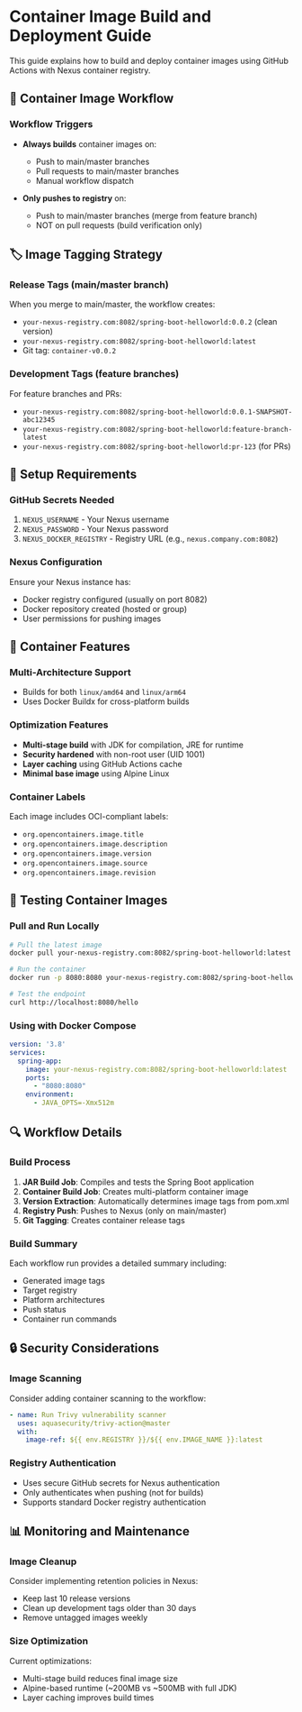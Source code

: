 # Container Image Build and Deployment Guide

This guide explains how to build and deploy container images using GitHub Actions with Nexus container registry.

## 🐳 Container Image Workflow

### Workflow Triggers
- **Always builds** container images on:
  - Push to main/master branches
  - Pull requests to main/master branches
  - Manual workflow dispatch

- **Only pushes to registry** on:
  - Push to main/master branches (merge from feature branch)
  - NOT on pull requests (build verification only)

## 🏷️ Image Tagging Strategy

### Release Tags (main/master branch)
When you merge to main/master, the workflow creates:
- `your-nexus-registry.com:8082/spring-boot-helloworld:0.0.2` (clean version)
- `your-nexus-registry.com:8082/spring-boot-helloworld:latest`
- Git tag: `container-v0.0.2`

### Development Tags (feature branches)
For feature branches and PRs:
- `your-nexus-registry.com:8082/spring-boot-helloworld:0.0.1-SNAPSHOT-abc12345`
- `your-nexus-registry.com:8082/spring-boot-helloworld:feature-branch-latest`
- `your-nexus-registry.com:8082/spring-boot-helloworld:pr-123` (for PRs)

## 🔧 Setup Requirements

### GitHub Secrets Needed
1. `NEXUS_USERNAME` - Your Nexus username
2. `NEXUS_PASSWORD` - Your Nexus password
3. `NEXUS_DOCKER_REGISTRY` - Registry URL (e.g., `nexus.company.com:8082`)

### Nexus Configuration
Ensure your Nexus instance has:
- Docker registry configured (usually on port 8082)
- Docker repository created (hosted or group)
- User permissions for pushing images

## 🚀 Container Features

### Multi-Architecture Support
- Builds for both `linux/amd64` and `linux/arm64`
- Uses Docker Buildx for cross-platform builds

### Optimization Features
- **Multi-stage build** with JDK for compilation, JRE for runtime
- **Security hardened** with non-root user (UID 1001)
- **Layer caching** using GitHub Actions cache
- **Minimal base image** using Alpine Linux

### Container Labels
Each image includes OCI-compliant labels:
- `org.opencontainers.image.title`
- `org.opencontainers.image.description`
- `org.opencontainers.image.version`
- `org.opencontainers.image.source`
- `org.opencontainers.image.revision`

## 🧪 Testing Container Images

### Pull and Run Locally
```bash
# Pull the latest image
docker pull your-nexus-registry.com:8082/spring-boot-helloworld:latest

# Run the container
docker run -p 8080:8080 your-nexus-registry.com:8082/spring-boot-helloworld:latest

# Test the endpoint
curl http://localhost:8080/hello
```

### Using with Docker Compose
```yaml
version: '3.8'
services:
  spring-app:
    image: your-nexus-registry.com:8082/spring-boot-helloworld:latest
    ports:
      - "8080:8080"
    environment:
      - JAVA_OPTS=-Xmx512m
```

## 🔍 Workflow Details

### Build Process
1. **JAR Build Job**: Compiles and tests the Spring Boot application
2. **Container Build Job**: Creates multi-platform container image
3. **Version Extraction**: Automatically determines image tags from pom.xml
4. **Registry Push**: Pushes to Nexus (only on main/master)
5. **Git Tagging**: Creates container release tags

### Build Summary
Each workflow run provides a detailed summary including:
- Generated image tags
- Target registry
- Platform architectures
- Push status
- Container run commands

## 🔒 Security Considerations

### Image Scanning
Consider adding container scanning to the workflow:
```yaml
- name: Run Trivy vulnerability scanner
  uses: aquasecurity/trivy-action@master
  with:
    image-ref: ${{ env.REGISTRY }}/${{ env.IMAGE_NAME }}:latest
```

### Registry Authentication
- Uses secure GitHub secrets for Nexus authentication
- Only authenticates when pushing (not for builds)
- Supports standard Docker registry authentication

## 📊 Monitoring and Maintenance

### Image Cleanup
Consider implementing retention policies in Nexus:
- Keep last 10 release versions
- Clean up development tags older than 30 days
- Remove untagged images weekly

### Size Optimization
Current optimizations:
- Multi-stage build reduces final image size
- Alpine-based runtime (~200MB vs ~500MB with full JDK)
- Layer caching improves build times
